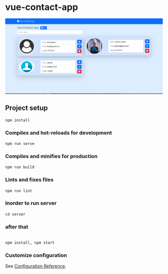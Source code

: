 # vue-contact-app

<img src="src/assets/photo1.png" alt="" >

## Project setup
```
npm install
```

### Compiles and hot-reloads for development
```
npm run serve
```

### Compiles and minifies for production
```
npm run build
```

### Lints and fixes files
```
npm run lint
```

### Inorder to run server  
```
cd server
```

### after that 
```

npm install, npm start
```

### Customize configuration
See [Configuration Reference](https://cli.vuejs.org/config/).
